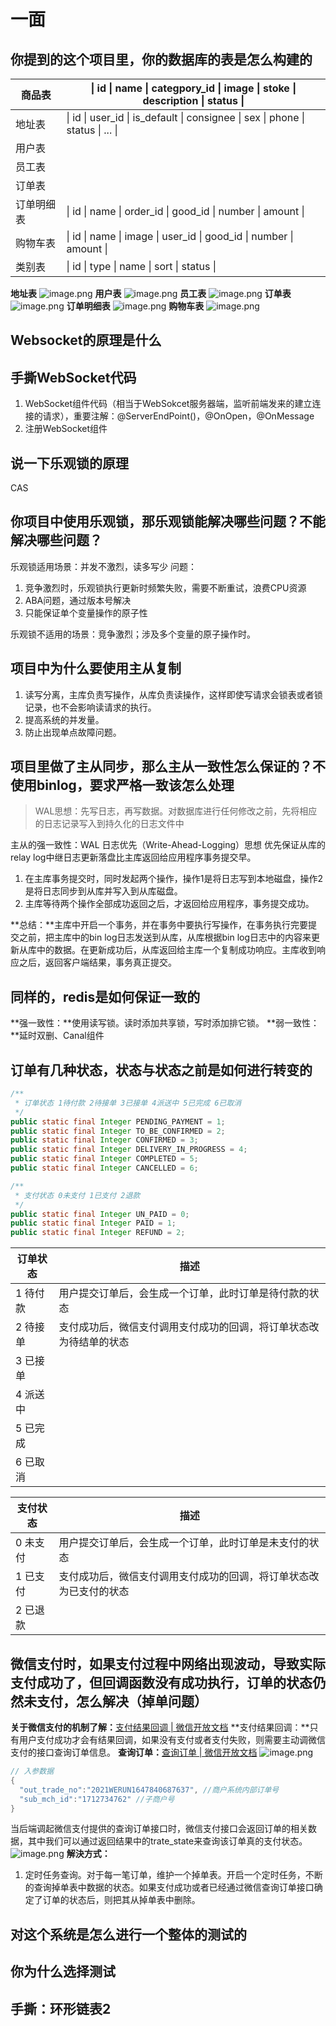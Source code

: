 # 一面

## **你提到的这个项目里，你的数据库的表是怎么构建的**
| 商品表 | &#124; id &#124; name &#124; categpory_id &#124; image &#124; stoke &#124; description &#124; status &#124; |
| --- | --- |
| 地址表 | &#124; id &#124; user_id &#124; is_default &#124; consignee &#124; sex &#124; phone &#124; status &#124; ... &#124; |
| 用户表 |  |
| 员工表 |  |
| 订单表 |  |
| 订单明细表 | &#124; id &#124; name &#124; order_id &#124; good_id &#124; number &#124; amount &#124; |
| 购物车表 | &#124; id &#124; name &#124; image &#124; user_id &#124; good_id &#124; number &#124; amount &#124; |
| 类别表 | &#124; id &#124; type &#124; name &#124; sort &#124; status &#124; |

**地址表**
![image.png](https://cdn.nlark.com/yuque/0/2023/png/32637015/1691645381973-d969d8ba-f0d9-4a3e-9e42-e5f7cbc1186a.png#averageHue=%23fbfafa&clientId=uc0b89b4d-d745-4&from=paste&height=376&id=u1e9d3b11&originHeight=376&originWidth=1031&originalType=binary&ratio=1&rotation=0&showTitle=false&size=28402&status=done&style=none&taskId=u392ca1cb-9869-479b-9bcb-8b852b0dd8a&title=&width=1031)
**用户表**
![image.png](https://cdn.nlark.com/yuque/0/2023/png/32637015/1691645454065-d39138f4-ed09-4501-8551-5691f709c9b0.png#averageHue=%23faf9f9&clientId=uc0b89b4d-d745-4&from=paste&height=202&id=uca91a625&originHeight=202&originWidth=1031&originalType=binary&ratio=1&rotation=0&showTitle=false&size=15677&status=done&style=none&taskId=u6be12fd9-8c25-4785-84a5-a5d63b1f38b&title=&width=1031)
**员工表**
![image.png](https://cdn.nlark.com/yuque/0/2023/png/32637015/1691645528927-97de0ff7-255e-45b7-9eb5-82ec50a0080d.png#averageHue=%23faf9f9&clientId=uc0b89b4d-d745-4&from=paste&height=212&id=u2b89c93e&originHeight=212&originWidth=1031&originalType=binary&ratio=1&rotation=0&showTitle=false&size=16995&status=done&style=none&taskId=u5e5d2cc5-ae41-4d17-86b3-00d3dd87f40&title=&width=1031)
**订单表**
![image.png](https://cdn.nlark.com/yuque/0/2023/png/32637015/1691645597906-d59bc86b-f3df-46e4-8aa0-282c56ae9174.png#averageHue=%23faf9f8&clientId=uc0b89b4d-d745-4&from=paste&height=559&id=u71b04f76&originHeight=559&originWidth=1129&originalType=binary&ratio=1&rotation=0&showTitle=false&size=51069&status=done&style=none&taskId=u0c3e4382-2046-4527-a086-c8b96662d25&title=&width=1129)
**订单明细表**
![image.png](https://cdn.nlark.com/yuque/0/2023/png/32637015/1691645755651-73367fd4-e22e-4ef0-97f3-95a0f0f64df8.png#averageHue=%23fbfbfa&clientId=uc0b89b4d-d745-4&from=paste&height=234&id=ud54780b7&originHeight=234&originWidth=1129&originalType=binary&ratio=1&rotation=0&showTitle=false&size=16579&status=done&style=none&taskId=u62325897-818f-4b32-9d40-046be992068&title=&width=1129)
**购物车表**
![image.png](https://cdn.nlark.com/yuque/0/2023/png/32637015/1691645809080-8c787984-18ff-4759-ab5c-99c9e1bad419.png#averageHue=%23fbfbfa&clientId=uc0b89b4d-d745-4&from=paste&height=257&id=u78ee29e0&originHeight=257&originWidth=1129&originalType=binary&ratio=1&rotation=0&showTitle=false&size=18655&status=done&style=none&taskId=u0b818a00-62d9-4f02-b9ac-bdedd5e6981&title=&width=1129)
##  Websocket的原理是什么
##  手撕WebSocket代码

1. WebSocket组件代码（相当于WebSokcet服务器端，监听前端发来的建立连接的请求），重要注解：@ServerEndPoint()，@OnOpen，@OnMessage 
2. 注册WebSocket组件
##  说一下乐观锁的原理
CAS
##  你项目中使用乐观锁，那乐观锁能解决哪些问题？不能解决哪些问题？
乐观锁适用场景：并发不激烈，读多写少
问题：

1. 竞争激烈时，乐观锁执行更新时频繁失败，需要不断重试，浪费CPU资源
2. ABA问题，通过版本号解决
3. 只能保证单个变量操作的原子性

乐观锁不适用的场景：竞争激烈；涉及多个变量的原子操作时。
## 项目中为什么要使用主从复制

1. 读写分离，主库负责写操作，从库负责读操作，这样即使写请求会锁表或者锁记录，也不会影响读请求的执行。
2. 提高系统的并发量。
3. 防止出现单点故障问题。
##  项目里做了主从同步，那么主从一致性怎么保证的？不使用binlog，要求严格一致该怎么处理
> WAL思想：先写日志，再写数据。对数据库进行任何修改之前，先将相应的日志记录写入到持久化的日志文件中

主从的强一致性：WAL 日志优先（Write-Ahead-Logging）思想
优先保证从库的relay log中继日志更新落盘比主库返回给应用程序事务提交早。

1. 在主库事务提交时，同时发起两个操作，操作1是将日志写到本地磁盘，操作2是将日志同步到从库并写入到从库磁盘。
2. 主库等待两个操作全部成功返回之后，才返回给应用程序，事务提交成功。

**总结：**主库中开启一个事务，并在事务中要执行写操作，在事务执行完要提交之前，把主库中的bin log日志发送到从库，从库根据bin log日志中的内容来更新从库中的数据。在更新成功后，从库返回给主库一个复制成功响应。主库收到响应之后，返回客户端结果，事务真正提交。
## 同样的，redis是如何保证一致的
**强一致性：**使用读写锁。读时添加共享锁，写时添加排它锁。
**弱一致性：**延时双删、Canal组件
## 订单有几种状态，状态与状态之前是如何进行转变的
```java
/**
 * 订单状态 1待付款 2待接单 3已接单 4派送中 5已完成 6已取消
 */
public static final Integer PENDING_PAYMENT = 1;
public static final Integer TO_BE_CONFIRMED = 2;
public static final Integer CONFIRMED = 3;
public static final Integer DELIVERY_IN_PROGRESS = 4;
public static final Integer COMPLETED = 5;
public static final Integer CANCELLED = 6;

/**
 * 支付状态 0未支付 1已支付 2退款
 */
public static final Integer UN_PAID = 0;
public static final Integer PAID = 1;
public static final Integer REFUND = 2;
```
| 订单状态 | 描述 |
| --- | --- |
| 1 待付款 | 用户提交订单后，会生成一个订单，此时订单是待付款的状态 |
| 2 待接单 | 支付成功后，微信支付调用支付成功的回调，将订单状态改为待结单的状态 |
| 3 已接单 |  |
| 4 派送中 |  |
| 5 已完成 |  |
| 6 已取消 |  |

| 支付状态 | 描述 |
| --- | --- |
| 0 未支付 | 用户提交订单后，会生成一个订单，此时订单是未支付的状态 |
| 1 已支付 | 支付成功后，微信支付调用支付成功的回调，将订单状态改为已支付的状态 |
| 2 已退款 |  |

## 微信支付时，如果支付过程中网络出现波动，导致实际支付成功了，但回调函数没有成功执行，订单的状态仍然未支付，怎么解决（掉单问题）
**关于微信支付的机制了解：**[支付结果回调 | 微信开放文档](https://developers.weixin.qq.com/miniprogram/dev/wxcloudrun/src/development/pay/callback/)
**支付结果回调：**只有用户支付成功才会有结果回调，如果没有支付或者支付失败，则需要主动调微信支付的接口查询订单信息。
**查询订单：**[查询订单 | 微信开放文档](https://developers.weixin.qq.com/miniprogram/dev/wxcloudrun/src/development/pay/order/query.html)
![image.png](https://cdn.nlark.com/yuque/0/2023/png/32637015/1691655078519-ce6488b4-1de1-4903-adec-e511c2c174fb.png#averageHue=%23faf8f7&clientId=u4729c807-ae1b-4&from=paste&height=255&id=u365ae5f0&originHeight=255&originWidth=913&originalType=binary&ratio=1&rotation=0&showTitle=false&size=27820&status=done&style=none&taskId=uc54d5c04-1517-41dc-8c02-4d86ce8349b&title=&width=913)
```java
// 入参数据
{
  "out_trade_no":"2021WERUN1647840687637", //商户系统内部订单号
  "sub_mch_id":"1712734762" //子商户号
}

```
当后端调起微信支付提供的查询订单接口时，微信支付接口会返回订单的相关数据，其中我们可以通过返回结果中的trate_state来查询该订单真的支付状态。
![image.png](https://cdn.nlark.com/yuque/0/2023/png/32637015/1691655374952-77751c6b-3224-4768-b8dc-6c35bf6646e0.png#averageHue=%23fcfcfb&clientId=u4729c807-ae1b-4&from=paste&height=202&id=uc6507a90&originHeight=202&originWidth=1000&originalType=binary&ratio=1&rotation=0&showTitle=false&size=16663&status=done&style=none&taskId=uc1de1efd-9a8f-47a1-ac6f-606073a587d&title=&width=1000)
**解決方式：**

1. 定时任务查询。对于每一笔订单，维护一个掉单表。开启一个定时任务，不断的查询掉单表中数据的状态。如果支付成功或者已经通过微信查询订单接口确定了订单的状态后，则把其从掉单表中删除。
## 对这个系统是怎么进行一个整体的测试的
## 你为什么选择测试
## 手撕：环形链表2


